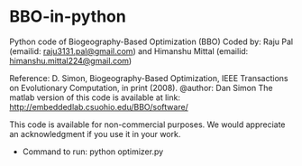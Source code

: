 # BBO-in-python
Python code of Biogeography-Based Optimization (BBO)
Coded by: Raju Pal (emailid: raju3131.pal@gmail.com) and Himanshu Mittal (emailid: himanshu.mittal224@gmail.com)

Reference: D. Simon, Biogeography-Based Optimization, IEEE Transactions on Evolutionary Computation, in print (2008).
@author: Dan Simon 
The matlab version of this code is available at link: http://embeddedlab.csuohio.edu/BBO/software/

This code is available for non-commercial purposes. We would appreciate an acknowledgment if you use it in your work.

* Command to run:
	python optimizer.py
